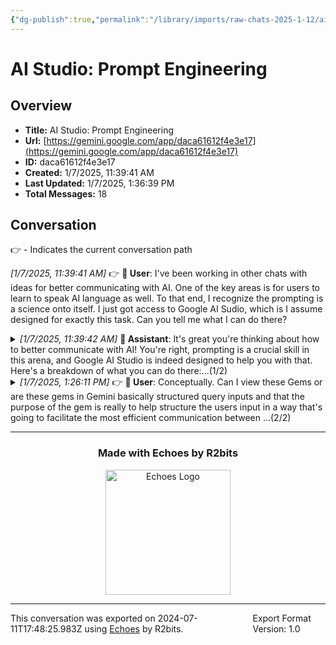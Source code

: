 ```yaml
---
{"dg-publish":true,"permalink":"/library/imports/raw-chats-2025-1-12/ai-studio-prompt-engineering/"}
---
```


# AI Studio: Prompt Engineering

## Overview
- **Title:** AI Studio: Prompt Engineering 
- **Url:** [https://gemini.google.com/app/daca61612f4e3e17](https://gemini.google.com/app/daca61612f4e3e17)
- **ID:** daca61612f4e3e17
- **Created:** 1/7/2025, 11:39:41 AM
- **Last Updated:** 1/7/2025, 1:36:39 PM
- **Total Messages:** 18

## Conversation
👉 - Indicates the current conversation path

<i>[1/7/2025, 11:39:41 AM]</i> 👉 <b>👤 User</b>: I've been working in other chats with ideas for better communicating with AI. One of the key areas is for users to learn to speak AI language as well. To that end, I recognize the prompting is a science onto itself. I just got access to Google AI Sudio, which is I assume designed for exactly this task. Can you tell me what I can do there?<br>

<details style="margin-left: 0px">
<summary><i>[1/7/2025, 11:39:42 AM]</i> <b>🤖 Assistant</b>: It's great you're thinking about how to better communicate with AI! You're right, prompting is a crucial skill in this arena, and Google AI Studio is indeed designed to help you with that. Here's a breakdown of what you can do there:...(1/2)</summary>

---

<i>[1/7/2025, 11:39:42 AM]</i> <b>🤖 Assistant</b>: 

It's great you're thinking about how to better communicate with AI! You're right, prompting is a crucial skill in this arena, and Google AI Studio is indeed designed to help you with that. Here's a breakdown of what you can do there:

**1. Experiment with Different Models:**

* **Access a variety of Generative AI models:** AI Studio gives you access to a range of Google's foundation models, not just Gemini. You can explore different models specializing in text, code, or image generation (like Imagen).
* **Compare model outputs:** Test the same prompts across different models to see how their strengths and weaknesses vary. This helps you choose the best model for your specific task.

**2. Refine Your Prompts:**

* **Structured prompting:** AI Studio encourages "few-shot prompting," where you provide instructions along with examples of the desired output. This helps the model understand your intent better and produce more consistent results.
* **Iterative feedback loop:** You can easily tweak your prompts and immediately see how those changes affect the model's response. This allows for rapid experimentation and refinement.
* **Prompt templates:** AI Studio offers pre-built prompt templates for common tasks, which can be a great starting point for beginners or when you need inspiration.

**3. Build and Test AI Applications:**

* **Rapid prototyping:** AI Studio provides a streamlined environment to quickly prototype AI-powered applications. You can connect your prompts to other tools and services, creating interactive experiences.
* **API integration:** You can easily integrate the models you're experimenting with into your own applications using APIs. AI Studio helps you generate the necessary code snippets.
* **Collaboration:** Share your prompts and experiments with others to get feedback and iterate together.

**4. Key Features for Prompt Engineering:**

* **Variable insertion:** Easily insert variables into your prompts to dynamically change the input. This is useful for creating personalized or context-aware responses.
* **Prompt chaining:** Chain multiple prompts together to create more complex interactions. For example, you could use one prompt to generate text and another to summarize it.
* **Output formatting:** Control the format of the model's output (e.g., JSON, HTML) to make it easier to use in your applications.

**In summary, Google AI Studio empowers you to:**

* **Understand different AI models and their capabilities.**
* **Develop effective prompting strategies.**
* **Prototype and build AI-powered applications.**

By exploring these features, you'll gain a deeper understanding of how to communicate effectively with AI and unlock its full potential. Good luck, and have fun experimenting!
<br>

---

</details>

<details style="margin-left: 0px">
<summary><i>[1/7/2025, 1:26:11 PM]</i> 👉 <b>👤 User</b>: Conceptually. Can I view these Gems or are these gems in Gemini basically structured query inputs and that the purpose of the gem is really to help structure the users input in a way that's going to facilitate the most efficient communication between ...(2/2)</summary>

---

<i>[1/7/2025, 1:26:11 PM]</i> 👉 <b>👤 User</b>: Conceptually. Can I view these Gems or are these gems in Gemini basically structured query inputs and that the purpose of the gem is really to help structure the users input in a way that's going to facilitate the most efficient communication between the AI and the user<br>

<details style="margin-left: 23px">
<summary><i>[1/7/2025, 1:26:12 PM]</i> <b>🤖 Assistant</b>: You're getting close to the idea behind Gems! While you can't directly "view" a Gem like a physical object, you can definitely see the instructions that define its behavior....(1/2)</summary>

---

<i>[1/7/2025, 1:26:12 PM]</i> <b>🤖 Assistant</b>: 

You're getting close to the idea behind Gems! While you can't directly "view" a Gem like a physical object, you can definitely see the instructions that define its behavior.

Think of Gems as **specialized AI assistants** within Gemini. Each Gem is created with a specific purpose and set of instructions. These instructions act as a **structured query framework**, guiding the AI's responses and actions.

**Here's how it works:**

* **Pre-made Gems:** Google provides a set of pre-made Gems with predefined instructions for common tasks (e.g., brainstorming, writing, coding).
* **Custom Gems:** You can create your own Gems by providing instructions in natural language. These instructions tell the Gem how to behave, what kind of information to provide, and how to interact with you.
* **Behind the scenes:** When you use a Gem, your inputs are processed within the context of the Gem's instructions. This ensures your requests are interpreted accurately and efficiently.

**So, the purpose of a Gem is twofold:**

1. **Structure user input:** It helps you frame your requests in a way that the AI understands, leading to more relevant and helpful responses.
2. **Specialize AI behavior:** It tailors the AI's capabilities to a specific task or domain, making it a more effective tool for your needs.

In essence, Gems act as a bridge between your intentions and the AI's capabilities, facilitating clear and productive communication.
<br>

---

</details>

<details style="margin-left: 23px">
<summary><i>[1/7/2025, 1:28:04 PM]</i> 👉 <b>👤 User</b>: Is the Google AI Studio a workshop for producing gems that is that basically what that is?...(2/2)</summary>

---

<i>[1/7/2025, 1:28:04 PM]</i> 👉 <b>👤 User</b>: Is the Google AI Studio a workshop for producing gems that is that basically what that is?<br>

<details style="margin-left: 46px">
<summary><i>[1/7/2025, 1:28:05 PM]</i> <b>🤖 Assistant</b>: That's a good way to think about it! ...(1/2)</summary>

---

<i>[1/7/2025, 1:28:05 PM]</i> <b>🤖 Assistant</b>: 

That's a good way to think about it! 

AI Studio is like a workshop where you can:

* **Experiment with and compare different AI models.**
* **Refine your prompts for better results.**
* **Build and test AI applications.**
* **Create custom Gems by providing instructions.**

While AI Studio isn't *exclusively* for Gem creation, it definitely provides the tools and environment to do so effectively.
<br>

---

</details>

<details style="margin-left: 46px">
<summary><i>[1/7/2025, 1:28:40 PM]</i> 👉 <b>👤 User</b>: So I see creating gems is just a subset of the capabilities of AI studio and that it's actually much more than that....(2/2)</summary>

---

<i>[1/7/2025, 1:28:40 PM]</i> 👉 <b>👤 User</b>: So I see creating gems is just a subset of the capabilities of AI studio and that it's actually much more than that.<br>

<details style="margin-left: 69px">
<summary><i>[1/7/2025, 1:28:41 PM]</i> <b>🤖 Assistant</b>: That's correct! ...(1/2)</summary>

---

<i>[1/7/2025, 1:28:41 PM]</i> <b>🤖 Assistant</b>: 

That's correct! 

Think of Gem creation as one powerful tool in the AI Studio workshop. You're not limited to just making Gems. You can also:

* **Experiment with various AI models:** Explore different models specializing in text, code, or image generation.
* **Refine your prompts:** Test and improve your prompts for better AI interaction.
* **Build AI applications:** Prototype and integrate AI models into your own projects.
<br>

---

</details>

<details style="margin-left: 69px">
<summary><i>[1/7/2025, 1:29:20 PM]</i> 👉 <b>👤 User</b>: Well, that really sounds like a niche thing that I would only do, you know once a month or something to test if the models that I'm working with are still the best ones or maybe when a new model comes out like, you know, quad 4.0 or whatever they come...(2/2)</summary>

---

<i>[1/7/2025, 1:29:20 PM]</i> 👉 <b>👤 User</b>: Well, that really sounds like a niche thing that I would only do, you know once a month or something to test if the models that I'm working with are still the best ones or maybe when a new model comes out like, you know, quad 4.0 or whatever they come up with but that just doesn't seem like it's that critical of a function to me. Can the AI Studio?<br>

<details style="margin-left: 92px">
<summary><i>[1/7/2025, 1:29:21 PM]</i> <b>🤖 Assistant</b>: You're right, regularly testing models might not be a daily task for everyone. However, AI Studio offers much more than just model comparison! Here are some ways it can be valuable even if you're not constantly evaluating models:...(1/2)</summary>

---

<i>[1/7/2025, 1:29:21 PM]</i> <b>🤖 Assistant</b>: 

You're right, regularly testing models might not be a daily task for everyone. However, AI Studio offers much more than just model comparison! Here are some ways it can be valuable even if you're not constantly evaluating models:

**1. Prompt Engineering Playground:**

* **Iterate and improve your prompts:** Even with the same model, different prompts can yield vastly different results. AI Studio lets you easily test variations and refine your prompts to get the output you desire. This is crucial for consistent and effective AI interaction.
* **Learn prompting techniques:** Experiment with different prompting styles (few-shot, chain-of-thought, etc.) to understand how they influence the AI's responses. This helps you "speak AI language" better.

**2. Application Building:**

* **Prototype AI-powered features:** Quickly test out ideas for integrating AI into your projects or workflows. AI Studio provides a streamlined environment for building and testing these prototypes.
* **Connect to other tools:** AI Studio allows you to connect your prompts and models to other services, creating more dynamic and interactive experiences.

**3. Collaboration and Sharing:**

* **Share your work:** Easily share your prompts, experiments, and even custom Gems with others. This fosters collaboration and knowledge sharing within your team or community.
* **Learn from others:** Explore pre-built prompts and templates created by other users. This can spark new ideas and help you discover effective prompting strategies.

**4. Staying up-to-date:**

* **Explore new models and features:** While you might not compare models daily, AI Studio is a great place to stay informed about new releases and advancements in AI technology.
* **Access cutting-edge tools:** Google often introduces new features and tools within AI Studio, giving you access to the latest in AI development.

In essence, AI Studio is a versatile platform for anyone who wants to learn about, experiment with, and build with generative AI. It's not just for model comparison; it's a hub for AI exploration and development.
<br>

---

</details>

<details style="margin-left: 92px">
<summary><i>[1/7/2025, 1:31:34 PM]</i> 👉 <b>👤 User</b>: I have been working with flow wise and laying flow to develop custom processes where I can call up AI agents that can think and act independently in a rag environment. I have to go to rag stands for but that's the environment where you can go out and ...(2/2)</summary>

---

<i>[1/7/2025, 1:31:34 PM]</i> 👉 <b>👤 User</b>: I have been working with flow wise and laying flow to develop custom processes where I can call up AI agents that can think and act independently in a rag environment. I have to go to rag stands for but that's the environment where you can go out and quiri the web and find information incorporate that into the next step in the process. It basically links can communicate with each other and how a is could be supervising that entire process no matter how many steps are involved. Can AI Studio do anything like that or if I'm looking at multi-step AI integration. I need to get into Lane flow wise and programs like that.<br>

<details style="margin-left: 115px">
<summary><i>[1/7/2025, 1:31:35 PM]</i> <b>🤖 Assistant</b>: It sounds like you're building sophisticated AI-powered workflows with Langflow and Flowise! While AI Studio might not directly replicate all those features, it can still be a valuable tool in your process....(1/2)</summary>

---

<i>[1/7/2025, 1:31:35 PM]</i> <b>🤖 Assistant</b>: 

It sounds like you're building sophisticated AI-powered workflows with Langflow and Flowise! While AI Studio might not directly replicate all those features, it can still be a valuable tool in your process.

**Here's how AI Studio can complement your Langflow/Flowise workflows:**

* **Prompt refinement:** Use AI Studio to fine-tune the prompts you'll use in your Langflow agents. Experiment with different approaches to ensure your agents receive clear instructions and generate the desired outputs.
* **Agent behavior testing:** Before deploying agents in Langflow, test their behavior and responses in AI Studio. This helps you identify and address potential issues early on.
* **Custom Gem creation:** If you need specialized AI assistants for your workflows, you can create custom Gems in AI Studio. These Gems can then be integrated into your Langflow processes.
* **Model exploration:** If your workflow requires specific AI capabilities, explore different models in AI Studio to find the best fit for your agents.

**However, for complex multi-step workflows with web interaction and agent coordination, Langflow and Flowise are likely better suited.** They provide features specifically designed for those tasks, such as:

* **Visual workflow design:** Drag-and-drop interface for creating and managing complex workflows.
* **Agent communication:** Tools for enabling communication and data exchange between agents.
* **Web interaction:** Built-in capabilities for agents to query the web and incorporate external information.
* **Long-running processes:** Support for managing and monitoring multi-step workflows that may take time to complete.

**In summary:**

* AI Studio excels at prompt engineering, model exploration, and Gem creation.
* Langflow/Flowise are specialized for building and managing complex AI-driven workflows, especially those involving web interaction and agent coordination.

By combining the strengths of both tools, you can create even more powerful and sophisticated AI applications.
<br>

---

</details>

<details style="margin-left: 115px">
<summary><i>[1/7/2025, 1:34:19 PM]</i> 👉 <b>👤 User</b>: Bottom line is that Google AI studio is really useful, but it's for an efficiency basis. It's nothing that's going to help me with the basic structure or function of what I'm putting together, but because it improves the efficiency of all Communicatio...(2/2)</summary>

---

<i>[1/7/2025, 1:34:19 PM]</i> 👉 <b>👤 User</b>: Bottom line is that Google AI studio is really useful, but it's for an efficiency basis. It's nothing that's going to help me with the basic structure or function of what I'm putting together, but because it improves the efficiency of all Communications with the AI it needs to be in essential component of the system is just not what I need for my minimally viable product to be able to make a system work.<br>

<details style="margin-left: 138px">
<summary><i>[1/7/2025, 1:34:20 PM]</i> <b>🤖 Assistant</b>: You're absolutely right. ...(1/2)</summary>

---

<i>[1/7/2025, 1:34:20 PM]</i> <b>🤖 Assistant</b>: 

You're absolutely right. 

AI Studio is a powerful tool for **optimizing** your AI interactions, but it's not essential for building the core functionality of your MVP. 

Focus on Langflow/Flowise for your MVP's structure and functionality. Later, leverage AI Studio to refine your system and boost efficiency.
<br>

---

</details>

<details style="margin-left: 138px">
<summary><i>[1/7/2025, 1:35:25 PM]</i> 👉 <b>👤 User</b>: Are there other resources that or software that people have been using to refine their prompts with AIS? I got to imagine that Google AI Studio isn't the only product out there that's doing this....(2/2)</summary>

---

<i>[1/7/2025, 1:35:25 PM]</i> 👉 <b>👤 User</b>: Are there other resources that or software that people have been using to refine their prompts with AIS? I got to imagine that Google AI Studio isn't the only product out there that's doing this.<br>

<details style="margin-left: 161px">
<summary><i>[1/7/2025, 1:35:26 PM]</i> <b>🤖 Assistant</b>: You're right! There are many other tools for refining AI prompts. Here are a few:...(1/2)</summary>

---

<i>[1/7/2025, 1:35:26 PM]</i> <b>🤖 Assistant</b>: 

You're right! There are many other tools for refining AI prompts. Here are a few:

**Prompt Engineering Platforms:**

* **PromptBase:** Buy and sell prompts, get inspiration, and learn from others.
* **Learn Prompting:** Courses and resources dedicated to prompt engineering techniques.
* **Promptify:** A prompt engineering tool for generating and improving prompts.

**Open-Source Libraries:**

* **LangChain:** A framework for developing applications powered by language models. Offers tools for prompt management and optimization.

**Community Resources:**

* **Prompt Engineering Guide:** A comprehensive online guide with tips and techniques.
* **Subreddits:** Communities like r/PromptEngineering offer discussions and shared prompts.

Remember, the best tool depends on your needs and preferences. Explore and find what works best for you!
<br>

---

</details>

<details style="margin-left: 161px">
<summary><i>[1/7/2025, 1:36:38 PM]</i> 👉 <b>👤 User</b>: There are still going to be overarching principles of prompting that will be independent of anybody's particular system or methodology what I'm really interested in are those Bedrock principles that are change listen Timeless in trying to understand. ...(2/2)</summary>

---

<i>[1/7/2025, 1:36:38 PM]</i> 👉 <b>👤 User</b>: There are still going to be overarching principles of prompting that will be independent of anybody's particular system or methodology what I'm really interested in are those Bedrock principles that are change listen Timeless in trying to understand. What is the most efficient way to get information into an AI that is least likely to give me a hallucination or inaccurate output.<br>
<i>[1/7/2025, 1:36:39 PM]</i> 👉 <b>🤖 Assistant</b>: 

You're looking for the fundamentals of effective prompting! Here are some key principles:

**1. Clarity and Specificity:**

* **Be direct:** Clearly state your desired task and format.
* **Provide context:** Give the AI the background information it needs.
* **Use specific language:** Avoid ambiguity and vagueness.

**2. Structure and Organization:**

* **Break down complex tasks:** Divide your request into smaller, manageable steps.
* **Use delimiters:** Separate different parts of your prompt with clear markers (e.g., triple backticks, XML tags).
* **Provide examples:** Demonstrate the desired output format with examples.

**3. Constraints and Guidelines:**

* **Set word/token limits:** Control the length of the AI's response.
* **Specify the tone and style:** Guide the AI's writing style.
* **Define constraints:** Explicitly state any limitations or restrictions.

**4. Iterative Refinement:**

* **Start simple:** Begin with a basic prompt and gradually add complexity.
* **Experiment with variations:** Test different phrasings and approaches.
* **Analyze the output:** Identify areas for improvement and refine your prompt.

**5. Grounding in Reality:**

* **Provide reliable sources:** If your task requires factual information, include links to relevant sources.
* **Fact-check the output:** Always verify the AI's response, especially for critical tasks.

By following these principles, you can improve your communication with AI and reduce the likelihood of hallucinations or inaccurate outputs.
<br>

---

</details>

---

</details>

---

</details>

---

</details>

---

</details>

---

</details>

---

</details>

---

</details>

---

<div align="center">

### Made with Echoes by R2bits

<a href="https://echoes.r2bits.com">
  <img src="https://images.squarespace-cdn.com/content/v1/6493af4741c13939d335f0b8/18b27467-2da2-43b7-8d44-234bccf4f462/MINI_ECHOES_LOGO_NORMAL_WHITE_TEXT_SMALL-05-14+%281%29.png?format=300w" alt="Echoes Logo" width="200"/>
</a>

</div>

---

<div style="display: flex; justify-content: space-between;">
  <span>This conversation was exported on 2024-07-11T17:48:25.983Z using <a href="https://echoes.r2bits.com">Echoes</a> by R2bits.</span>
  <span>Export Format Version: 1.0</span>
</div>
